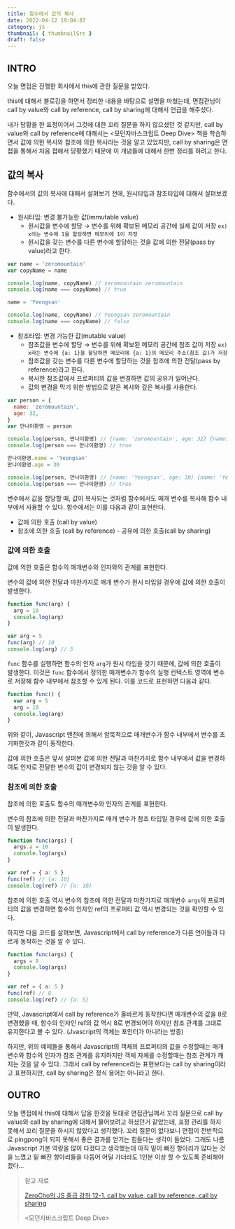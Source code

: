 ```yaml
---
title: 함수에서 값의 복사
date: 2022-04-12 19:04:87
category: js
thumbnail: { thumbnailSrc }
draft: false
---
```


## INTRO

오늘 면접은 진행한 회사에서 this에 관한 질문을 받았다.

this에 대해서 블로깅을 하면서 정리한 내용을 바탕으로 설명을 마쳤는데, 면접관님이 call by value와 call by reference, call by sharing에 대해서 언급을 해주셨다.

내가 당황을 한 표정이어서 그것에 대한 꼬리 질문을 하지 않으셨던 것 같지만, call by value와 call by reference에 대해서는 <모던자바스크립트 Deep Dive> 책을 학습하면서 값에 의한 복사와 참조에 의한 복사라는 것을 알고 있었지만, call by sharing은 면접을 통해서 처음 접해서 당황했기 때문에 이 개념들에 대해서 한번 정리를 하려고 한다.

## 값의 복사

함수에서의 값의 복사에 대해서 살펴보기 전에, 원시타입과 참조타입에 대해서 살펴보겠다.

- 원시타입: 변경 불가능한 값(immutable value)
  - 원시값을 변수에 할당 → 변수를 위해 확보된 메모리 공간에 실제 값이 저장 `ex) x라는 변수에 1을 할당하면 메모리에 1이 저장`
  - 원시값을 갖는 변수를 다른 변수에 할당하는 것을 값에 의한 전달(pass by value)라고 한다.

```js
var name = 'zeromountain'
var copyName = name

console.log(name, copyName) // zeromountain zeromountain
console.log(name === copyName) // true

name = 'Yeongsan'

console.log(name, copyName) // Yeongsan zeromountain
console.log(name === copyName) // false
```

- 참조타입: 변경 가능한 값(mutable value)
  - 참조값을 변수에 할당 → 변수를 위해 확보된 메모리 공간에 참조 값이 저장 `ex) x라는 변수에 {a: 1}을 할당하면 메모리에 {a: 1}의 메모리 주소(참조 값)가 저장`
  - 참조값을 갖는 변수를 다른 변수에 할당하는 것을 참조에 의한 전달(pass by reference)라고 한다.
  - 복사한 참조값에서 프로퍼티의 값을 변경하면 값의 공유가 일어난다.
  - 값의 변경을 막기 위한 방법으로 얕은 복사와 깊은 복사를 사용한다.

```js
var person = {
  name: 'zeromountain',
  age: 32,
}
var 만나이환영 = person

console.log(person, 만나이환영) // {name: 'zeromountain', age: 32} {name: 'zeromountain', age: 32}
console.log(person === 만나이환영) // true

만나이환영.name = 'Yeongsan'
만나이환영.age = 30

console.log(person, 만나이환영) // {name: 'Yeongsan', age: 30} {name: 'Yeongsan', age: 30}
console.log(person === 만나이환영) // true
```

변수에서 값을 할당할 때, 값이 복사되는 것처럼 함수에서도 매개 변수를 복사해 함수 내부에서 사용할 수 있다. 함수에서는 이를 다음과 같이 표현한다.

- 값에 의한 호출 (call by value)
- 참조에 의한 호출 (call by reference) - 공유에 의한 호출(call by sharing)

### 값에 의한 호출

값에 의한 호출은 함수의 매개변수와 인자와의 관계를 표현한다.

변수의 값에 의한 전달과 마찬가지로 매개 변수가 원시 타입일 경우에 값에 의한 호출이 발생한다.

```js
function func(arg) {
  arg = 10
  console.log(arg)
}

var arg = 5
func(arg) // 10
console.log(arg) // 5
```

`func` 함수를 실행하면 함수의 인자 `arg`가 원시 타입을 갖기 때문에, 값에 의한 호출이 발생한다. 이것은 `func` 함수에서 정의한 매개변수가 함수의 실행 컨텍스트 영역에 변수로 저장해 함수 내부에서 참조할 수 있게 된다. 이를 코드로 표현하면 다음과 같다.

```js
function func() {
  var arg = 5
  arg = 10
  console.log(arg)
}
```

위와 같이, Javascript 엔진에 의해서 암묵적으로 매개변수가 함수 내부에서 변수를 초기화한것과 같이 동작한다.

값에 의한 호출은 앞서 살펴본 값에 의한 전달과 마찬가지로 함수 내부에서 값을 변경하여도 인자로 전달한 변수의 값이 변경되지 않는 것을 알 수 있다.

### 참조에 의한 호출

참조에 의한 호출도 함수의 매개변수와 인자의 관계를 표현한다.

변수의 참조에 의한 전달과 마찬가지로 매개 변수가 참조 타입일 경우에 값에 의한 호출이 발생한다.

```js
function func(args) {
  args.a = 10
  console.log(args)
}

var ref = { a: 5 }
func(ref) // {a: 10}
console.log(ref) // {a: 10}
```

참조에 의한 호출 역시 변수의 참조에 의한 전달과 마찬가지로 매개변수 `args`의 프로퍼티의 값을 변경하면 함수의 인자인 ref의 프로퍼티 값 역시 변경되는 것을 확인할 수 있다.

하지만 다음 코드를 살펴보면, Javascript에서 call by reference가 다른 언어들과 다르게 동작하는 것을 알 수 있다.

```js
function func(args) {
  args = 8
  console.log(args)
}

var ref = { a: 5 }
func(ref) // 8
console.log(ref) // {a: 5}
```

만약, Javascript에서 call by reference가 올바르게 동작한다면 매개변수의 값을 8로 변경했을 때, 함수의 인자인 ref의 값 역시 8로 변경되어야 하지만 참조 관계를 그대로 유지한다고 볼 수 있다. (Jvascript의 객체는 포인터가 아니라는 방증)

하지만, 위의 예제들을 통해서 Javascript의 객체의 프로퍼티의 값을 수정할때는 매개변수와 함수의 인자가 참조 관계를 유지하지만 객체 자체를 수정할때는 참조 관계가 깨지는 것을 알 수 있다. 그래서 call by reference라는 표현보다는 call by sharing이라고 표현하지만, call by sharing은 정식 용어는 아니라고 한다.

## OUTRO

오늘 면접에서 this에 대해서 답을 한것을 토대로 면접관님께서 꼬리 질문으로 call by value와 call by sharing에 대해서 물어보려고 하셨던거 같았는데, 표정 관리를 하지 못해서 꼬리 질문을 하시지 않았다고 생각했다. 꼬리 질문이 없다보니 면접이 전반적으로 pingpong이 되지 못해서 좋은 결과를 얻기는 힘들다는 생각이 들었다. 그래도 나름 Javascript 기본 역량을 많이 다졌다고 생각했는데 아직 밑이 빠진 항아리가 많다는 것을 느꼈고 밑 빠진 항아리들을 다듬어 어딜 가더라도 1인분 이상 할 수 있도록 준비해야겠다...

> 참고 자료
>
> [ZeroCho의 JS 중급 강좌 12-1. call by value, call by reference, call by sharing](https://www.youtube.com/watch?v=-w-oJp6OVd4)
>
> <모던자바스크립트 Deep Dive>
